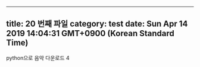 
---
title: 20 번째 파일
category: test
date: Sun Apr 14 2019 14:04:31 GMT+0900 (Korean Standard Time)
---

python으로 음악 다운로드 4
    